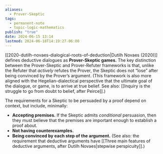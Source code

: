 ```yaml
---
aliases:
  - Prover-Skeptic
tags:
  - permanent-note
  - topic-logic-mathematics
publish: "true"
date: 2024-06-15 13:14
lastmod: 2024-06-18T14:19:27-06:00
---
```

[[2020-dutilh-novaes-dialogical-roots-of-deduction|Dutilh Novaes (2020)]] defines deductive dialogues as **Prover-Skeptic games.** The key distinction between the Prover-Skeptic and Prover-Refuter frameworks is that, unlike the Refuter that *actively* refutes the Prover, the Skeptic does not “lose” after being convinced by the Prover’s argument. (This framework is also more aligned with the Hegelian-dialectical perspective that the ultimate goal of the dialogue, or game, is to arrive at true belief. See also: [[Inquiry is the struggle to go from doubt to belief, after Peirce]].)

The requirements for a Skeptic to be persuaded by a proof depend on context, but include, minimally:
- **Accepting premises.** If the Skeptic admits *conditional* persuasion, then they must believe that the premises are important enough to establish a proof about.
- **Not having counterexamples.**
- **Being convinced by each step of the argument.** (See also: the requirement that deductive arguments have [[Three main features of deductive arguments, after Dutilh Novaes|stepwise perspicuity]].)